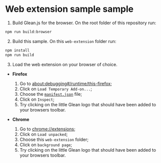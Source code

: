# Web extension sample sample

1. Build Glean.js for the browser. On the root folder of this repository run:

```bash
npm run build:browser
```

2. Build this sample. On this `web-extension` folder run:

```bash
npm install
npm run build
```

3. Load the web extension on your browser of choice.

  - **Firefox**
    1. Go to [about:debugging#/runtime/this-firefox](about:debugging#/runtime/this-firefox);
    2. Click on `Load Temporary Add-on...`;
    3. Choose the [`manifest.json`](./manifest.json) file;
    4. Click on `Inspect`;
    5. Try clicking on the little Glean logo that should have been added to your browsers toolbar.

  - **Chrome**
    1. Go to [chrome://extensions](chrome://extensions);
    2. Click on `Load unpacked`;
    3. Choose this `web-extension` folder;
    4. Click on `background page`;
    5. Try clicking on the little Glean logo that should have been added to your browsers toolbar.
